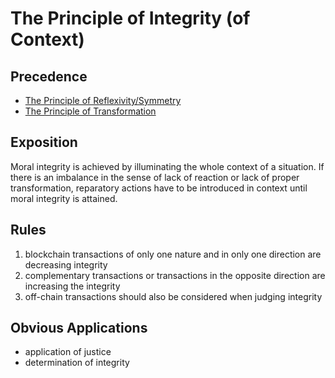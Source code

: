 # The Principle of Integrity (of Context)

## Precedence

- [The Principle of Reflexivity/Symmetry
](https://github.com/the-laurel/chain-proposals/blob/main/evmos/PrincipleOfReflexivity.md)
- [The Principle of Transformation
](https://github.com/the-laurel/chain-proposals/blob/main/evmos/PrincipleOfTransformation.md)


## Exposition

Moral integrity is achieved by illuminating the whole context of a situation. If there is an imbalance in the sense of lack of reaction or lack of proper transformation, reparatory actions have to be introduced in context until moral integrity is attained.

## Rules

1. blockchain transactions of only one nature and in only one direction are decreasing integrity
2. complementary transactions or transactions in the opposite direction are increasing the integrity
3. off-chain transactions should also be considered when judging integrity

## Obvious Applications

- application of justice
- determination of integrity
